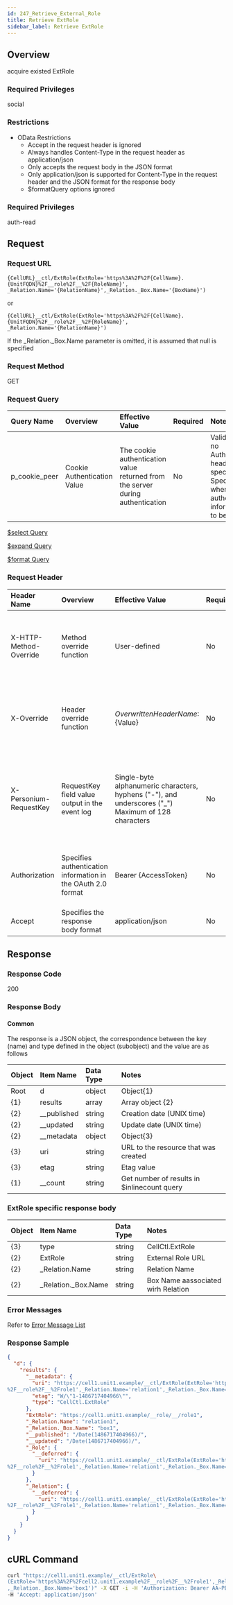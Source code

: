 ```yaml
---
id: 247_Retrieve_External_Role
title: Retrieve ExtRole
sidebar_label: Retrieve ExtRole
---
```


## Overview

acquire existed ExtRole

### Required Privileges

social

### Restrictions

* OData Restrictions
    * Accept in the request header is ignored
    * Always handles Content-Type in the request header as application/json
    * Only accepts the request body in the JSON format
    * Only application/json is supported for Content-Type in the request header and the JSON format for the response body
    * $formatQuery options ignored

### Required Privileges

auth-read

## Request

### Request URL

```
{CellURL}__ctl/ExtRole(ExtRole='https%3A%2F%2F{CellName}.{UnitFQDN}%2F__role%2F__%2F{RoleName}',
_Relation.Name='{RelationName}',_Relation._Box.Name='{BoxName}')
```
or

```
{CellURL}__ctl/ExtRole(ExtRole='https%3A%2F%2F{CellName}.{UnitFQDN}%2F__role%2F__%2F{RoleName}',
_Relation.Name='{RelationName}')
```

If the \_Relation.\_Box.Name parameter is omitted, it is assumed that null is specified

### Request Method

GET

### Request Query

|Query Name|Overview|Effective Value|Required|Notes|
|:--|:--|:--|:--|:--|
|p_cookie_peer|Cookie Authentication Value|The cookie authentication value returned from the server during authentication|No|Valid only if no Authorization header specified<br>Specify this when cookie authentication information is to be used|

[$select  Query](406_Select_Query.md)

[$expand  Query](405_Expand_Query.md)

[$format  Query](404_Format_Query.md)

### Request Header

|Header Name|Overview|Effective Value|Required|Notes|
|:--|:--|:--|:--|:--|
|X-HTTP-Method-Override|Method override function|User-defined|No|If you specify this value when requesting with the POST method, the specified value will be used as a method.|
|X-Override|Header override function|${OverwrittenHeaderName}:${Value}|No|Overwrite normal HTTP header value. To overwrite multiple headers, specify multiple X-Override headers.|
|X-Personium-RequestKey|RequestKey field value output in the event log|Single-byte alphanumeric characters, hyphens ("-"), and underscores ("_")<br>Maximum of 128 characters|No|When not specified, default value given with ${4 digits}_${22 digits} Base64url characters format representing an UUID for each request|
|Authorization|Specifies authentication information in the OAuth 2.0 format|Bearer {AccessToken}|No|* Authentication tokens are the tokens acquired using the Authentication Token Acquisition API|
|Accept|Specifies the response body format|application/json|No|[application/json] by default|


## Response

### Response Code

200

### Response Body

#### Common

The response is a JSON object, the correspondence between the key (name) and type defined in the object (subobject) and the value are as follows

|Object|Item Name|Data Type|Notes|
|:--|:--|:--|:--|
|Root|d|object|Object{1}|
|{1}|results|array|Array object {2}|
|{2}|__published|string|Creation date (UNIX time)|
|{2}|__updated|string|Update date (UNIX time)|
|{2}|__metadata|object|Object{3}|
|{3}|uri|string|URL to the resource that was created|
|{3}|etag|string|Etag value|
|{1}|__count|string|Get number of results in $inlinecount query|

### ExtRole specific response body

|Object|Item Name|Data Type|Notes|
|:--|:--|:--|:--|
|{3}|type|string|CellCtl.ExtRole|
|{2}|ExtRole|string|External Role URL|
|{2}|_Relation.Name|string|Relation Name|
|{2}|_Relation._Box.Name|string|Box Name aassociated wirh Relation|

### Error Messages

Refer to [Error Message List](004_Error_Messages.md)

### Response Sample

```JSON
{
  "d": {
    "results": {
      "__metadata": {
        "uri": "https://cell1.unit1.example/__ctl/ExtRole(ExtRole='https%3A%2F%2Fcell1.unit1.example
%2F__role%2F__%2Frole1',_Relation.Name='relation1',_Relation._Box.Name='box1')",
        "etag": "W/\"1-1486717404966\"",
        "type": "CellCtl.ExtRole"
      },
      "ExtRole": "https://cell1.unit1.example/__role/__/role1",
      "_Relation.Name": "relation1",
      "_Relation._Box.Name": "box1",
      "__published": "/Date(1486717404966)/",
      "__updated": "/Date(1486717404966)/",
      "_Role": {
        "__deferred": {
          "uri": "https://cell1.unit1.example/__ctl/ExtRole(ExtRole='https%3A%2F%2Fcell1.unit1.example
%2F__role%2F__%2Frole1',_Relation.Name='relation1',_Relation._Box.Name='box1')/_Role"
        }
      },
      "_Relation": {
        "__deferred": {
          "uri": "https://cell1.unit1.example/__ctl/ExtRole(ExtRole='https%3A%2F%2Fcell1.unit1.example
%2F__role%2F__%2Frole1',_Relation.Name='relation1',_Relation._Box.Name='box1')/_Relation"
        }
      }
    }
  }
}
```


## cURL Command

```sh
curl "https://cell1.unit1.example/__ctl/ExtRole\
(ExtRole='https%3A%2F%2Fcell2.unit1.example%2F__role%2F__%2Frole1',_Relation.Name='relation1'\
,_Relation._Box.Name='box1')" -X GET -i -H 'Authorization: Bearer AA~PBDc...(snip)...FrTjA' \
-H 'Accept: application/json'
```
